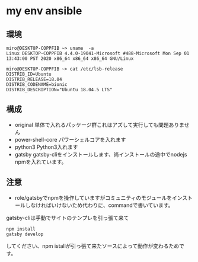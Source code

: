 # my env ansible

## 環境

```
miro@DESKTOP-COPPFIB ~> uname  -a
Linux DESKTOP-COPPFIB 4.4.0-19041-Microsoft #488-Microsoft Mon Sep 01 13:43:00 PST 2020 x86_64 x86_64 x86_64 GNU/Linux

miro@DESKTOP-COPPFIB ~> cat /etc/lsb-release 
DISTRIB_ID=Ubuntu
DISTRIB_RELEASE=18.04
DISTRIB_CODENAME=bionic
DISTRIB_DESCRIPTION="Ubuntu 18.04.5 LTS"
```

## 構成

- original 単体で入れるパッケージ群これはアズして実行しても問題ありません
- power-shell-core パワーシェルコアを入れます
- python3 Python3入れます
- gatsby gatsby-cliをインストールします、尚インストールの途中でnodejs npmを入れています。

## 注意

- role/gatsbyでnpmを操作していますがコミュニティのモジュールをインストールしなければいけないため代わりに、commandで書いています。

gatsby-cliは手動でサイトのテンプレを引っ張て来て

```
npm install
gatsby develop
```
してください、npm istallが引っ張て来たソースによって動作が変わるためです。

